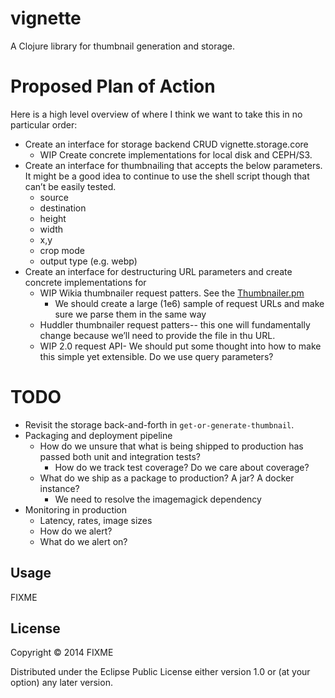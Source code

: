 # vignette

A Clojure library for thumbnail generation and storage.


# Proposed Plan of Action

Here is a high level overview of where I think we want to take this in no particular order:

* Create an interface for storage backend CRUD vignette.storage.core 
  * WIP Create concrete implementations for local disk and CEPH/S3.
* Create an interface for thumbnailing that accepts the below parameters. It might be a good idea to
  continue to use the shell script though that can’t be easily tested.
  * source
  * destination
  * height
  * width
  * x,y
  * crop mode
  * output type (e.g. webp)
* Create an interface for destructuring URL parameters and create concrete implementations for
  * WIP Wikia thumbnailer request patters. See the [Thumbnailer.pm](https://github.com/Wikia/backend/blob/master/lib/Wikia/Thumbnailer.pm#L171)
    * We should create a large (1e6) sample of request URLs and make sure we parse them in the same way
  * Huddler thumbnailer request patters-- this one will fundamentally change because we’ll need to provide
    the file in thu URL.
  * WIP 2.0 request API- We should put some thought into how to make this simple yet extensible. Do we use query parameters?

# TODO

 * Revisit the storage back-and-forth in `get-or-generate-thumbnail`. 
 * Packaging and deployment pipeline
    * How do we unsure that what is being shipped to production has passed both unit and integration tests?
       * How do we track test coverage? Do we care about coverage? 
    * What do we ship as a package to production? A jar? A docker instance?
       * We need to resolve the imagemagick dependency
 * Monitoring in production
    * Latency, rates, image sizes
    * How do we alert?
    * What do we alert on?

## Usage

FIXME

## License

Copyright © 2014 FIXME

Distributed under the Eclipse Public License either version 1.0 or (at
your option) any later version.
